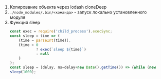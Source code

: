 1. Копирование объекта через lodash cloneDeep
2. `./node_modules/.bin/<команда>` - запуск локально установленного модуля
3. Функция  sleep
    ```javascript
    const exec = require('child_process').execSync;
    const sleep = time => (
        (time = parseInt(time)),
        (time > 0
                ? exec(`sleep ${time}`)
                : null
        )
    );
    const sleep = (delay, ms=delay+new Date().getTime()) => {while (new Date<ms){}};
    sleep(1000);
    ```